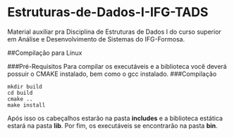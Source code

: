 # Estruturas-de-Dados-I-IFG-TADS
Material auxiliar pra Disciplina de Estruturas de Dados I do curso superior em Análise e Desenvolvimento de Sistemas do IFG-Formosa.

##Compilação para Linux

###Pré-Requisitos
Para compilar os executáveis e a biblioteca você deverá possuir o CMAKE instalado, bem como o gcc instalado.
###Compilação
```shell
mkdir build
cd build
cmake ..
make install
```

Após isso os cabeçalhos estarão na pasta **includes** e a biblioteca estática estará na pasta **lib**. Por fim,
os executáveis se encontrarão na pasta **bin**.

